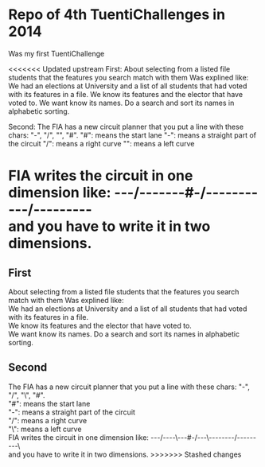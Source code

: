 <h1>Repo of 4th TuentiChallenges in 2014</h1>
Was my first TuentiChallenge

<<<<<<< Updated upstream
First: 
About selecting from a listed file students that the features you search match with them 
Was explined like:
We had an elections at University and a list of all students that had voted with its features in a file.
We know its features and the elector that have voted to. 
We want know its names. Do a search and sort its names in alphabetic sorting.

Second:
The FIA has a new circuit planner that you put a line with these chars: "-", "/", "\", "#".
"#": means the start lane
"-": means a straight part of the circuit
"/": means a right curve
"\": means a left curve

FIA writes the circuit in one dimension like: ---/----\---#-/---\--------/---------\
and you have to write it in two dimensions.
=======
<h2>First</h2> 
About selecting from a listed file students that the features you search match with them
Was explined like:</br>
We had an elections at University and a list of all students that had voted with its features in a file.</br>
We know its features and the elector that have voted to. </br>
We want know its names. Do a search and sort its names in alphabetic sorting.</br>

<h2>Second</h2>
The FIA has a new circuit planner that you put a line with these chars: "-", "/", "\", "#".</br>
"#": means the start lane</br>
"-": means a straight part of the circuit</br>
"/": means a right curve</br>
"\": means a left curve</br>
FIA writes the circuit in one dimension like: ---/----\---#-/---\--------/---------\</br>
and you have to write it in two dimensions.
>>>>>>> Stashed changes
